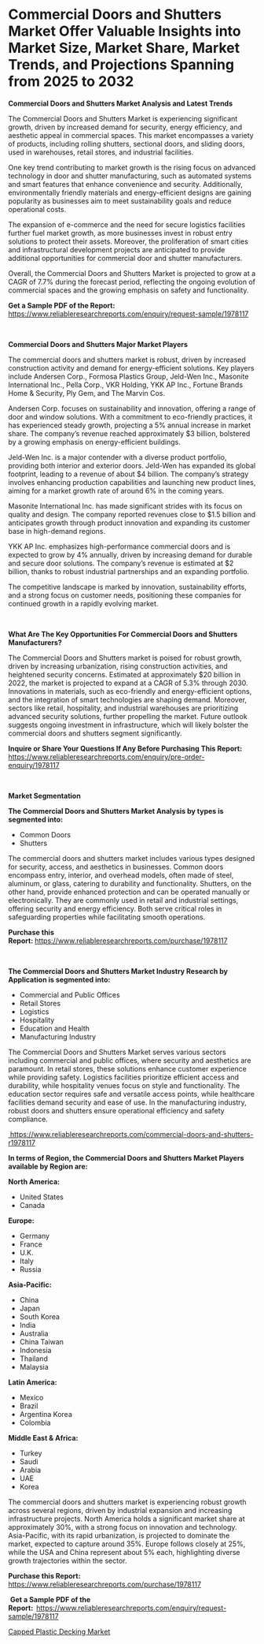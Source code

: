 <p><h1>Commercial Doors and Shutters Market Offer Valuable Insights into Market Size, Market Share, Market Trends, and Projections Spanning from 2025 to 2032</h1></p><p><strong>Commercial Doors and Shutters Market Analysis and Latest Trends</strong></p>
<p><p>The Commercial Doors and Shutters Market is experiencing significant growth, driven by increased demand for security, energy efficiency, and aesthetic appeal in commercial spaces. This market encompasses a variety of products, including rolling shutters, sectional doors, and sliding doors, used in warehouses, retail stores, and industrial facilities.</p><p>One key trend contributing to market growth is the rising focus on advanced technology in door and shutter manufacturing, such as automated systems and smart features that enhance convenience and security. Additionally, environmentally friendly materials and energy-efficient designs are gaining popularity as businesses aim to meet sustainability goals and reduce operational costs.</p><p>The expansion of e-commerce and the need for secure logistics facilities further fuel market growth, as more businesses invest in robust entry solutions to protect their assets. Moreover, the proliferation of smart cities and infrastructural development projects are anticipated to provide additional opportunities for commercial door and shutter manufacturers.</p><p>Overall, the Commercial Doors and Shutters Market is projected to grow at a CAGR of 7.7% during the forecast period, reflecting the ongoing evolution of commercial spaces and the growing emphasis on safety and functionality.</p></p>
<p><strong>Get a Sample PDF of the Report:&nbsp;</strong> <a href="https://www.reliableresearchreports.com/enquiry/request-sample/1978117?utm_campaign=2295&utm_medium=2&utm_source=Github&utm_content=ia&utm_term=03042025&utm_id=commercial-doors-and-shutters">https://www.reliableresearchreports.com/enquiry/request-sample/1978117</a></p>
<p>&nbsp;</p>
<p><strong>Commercial Doors and Shutters Major Market Players</strong></p>
<p><p>The commercial doors and shutters market is robust, driven by increased construction activity and demand for energy-efficient solutions. Key players include Andersen Corp., Formosa Plastics Group, Jeld-Wen Inc., Masonite International Inc., Pella Corp., VKR Holding, YKK AP Inc., Fortune Brands Home & Security, Ply Gem, and The Marvin Cos.</p><p>Andersen Corp. focuses on sustainability and innovation, offering a range of door and window solutions. With a commitment to eco-friendly practices, it has experienced steady growth, projecting a 5% annual increase in market share. The company’s revenue reached approximately $3 billion, bolstered by a growing emphasis on energy-efficient buildings.</p><p>Jeld-Wen Inc. is a major contender with a diverse product portfolio, providing both interior and exterior doors. Jeld-Wen has expanded its global footprint, leading to a revenue of about $4 billion. The company’s strategy involves enhancing production capabilities and launching new product lines, aiming for a market growth rate of around 6% in the coming years.</p><p>Masonite International Inc. has made significant strides with its focus on quality and design. The company reported revenues close to $1.5 billion and anticipates growth through product innovation and expanding its customer base in high-demand regions. </p><p>YKK AP Inc. emphasizes high-performance commercial doors and is expected to grow by 4% annually, driven by increasing demand for durable and secure door solutions. The company’s revenue is estimated at $2 billion, thanks to robust industrial partnerships and an expanding portfolio.</p><p>The competitive landscape is marked by innovation, sustainability efforts, and a strong focus on customer needs, positioning these companies for continued growth in a rapidly evolving market.</p></p>
<p>&nbsp;</p>
<p><strong>What Are The Key Opportunities For Commercial Doors and Shutters Manufacturers?</strong></p>
<p><p>The Commercial Doors and Shutters market is poised for robust growth, driven by increasing urbanization, rising construction activities, and heightened security concerns. Estimated at approximately $20 billion in 2022, the market is projected to expand at a CAGR of 5.3% through 2030. Innovations in materials, such as eco-friendly and energy-efficient options, and the integration of smart technologies are shaping demand. Moreover, sectors like retail, hospitality, and industrial warehouses are prioritizing advanced security solutions, further propelling the market. Future outlook suggests ongoing investment in infrastructure, which will likely bolster the commercial doors and shutters segment significantly.</p></p>
<p><strong>Inquire or Share Your Questions If Any Before Purchasing This Report:</strong> <a href="https://www.reliableresearchreports.com/enquiry/pre-order-enquiry/1978117?utm_campaign=2295&utm_medium=2&utm_source=Github&utm_content=ia&utm_term=03042025&utm_id=commercial-doors-and-shutters">https://www.reliableresearchreports.com/enquiry/pre-order-enquiry/1978117</a></p>
<p>&nbsp;</p>
<p><strong>Market Segmentation</strong></p>
<p><strong>The Commercial Doors and Shutters Market Analysis by types is segmented into:</strong></p>
<p><ul><li>Common Doors</li><li>Shutters</li></ul></p>
<p><p>The commercial doors and shutters market includes various types designed for security, access, and aesthetics in businesses. Common doors encompass entry, interior, and overhead models, often made of steel, aluminum, or glass, catering to durability and functionality. Shutters, on the other hand, provide enhanced protection and can be operated manually or electronically. They are commonly used in retail and industrial settings, offering security and energy efficiency. Both serve critical roles in safeguarding properties while facilitating smooth operations.</p></p>
<p><strong>Purchase this Report:&nbsp;</strong><a href="https://www.reliableresearchreports.com/purchase/1978117?utm_campaign=2295&utm_medium=2&utm_source=Github&utm_content=ia&utm_term=03042025&utm_id=commercial-doors-and-shutters">https://www.reliableresearchreports.com/purchase/1978117</a></p>
<p>&nbsp;</p>
<p><strong>The Commercial Doors and Shutters Market Industry Research by Application is segmented into:</strong></p>
<p><ul><li>Commercial and Public Offices</li><li>Retail Stores</li><li>Logistics</li><li>Hospitality</li><li>Education and Health</li><li>Manufacturing Industry</li></ul></p>
<p><p>The Commercial Doors and Shutters Market serves various sectors including commercial and public offices, where security and aesthetics are paramount. In retail stores, these solutions enhance customer experience while providing safety. Logistics facilities prioritize efficient access and durability, while hospitality venues focus on style and functionality. The education sector requires safe and versatile access points, while healthcare facilities demand security and ease of use. In the manufacturing industry, robust doors and shutters ensure operational efficiency and safety compliance.</p></p>
<p><a href="https://www.reliableresearchreports.com/commercial-doors-and-shutters-r1978117?utm_campaign=2295&utm_medium=2&utm_source=Github&utm_content=ia&utm_term=03042025&utm_id=commercial-doors-and-shutters">&nbsp;https://www.reliableresearchreports.com/commercial-doors-and-shutters-r1978117</a></p>
<p><strong>In terms of Region, the Commercial Doors and Shutters Market Players available by Region are:</strong></p>
<p>
    <p> <strong> North America: </strong>
        <ul>
            <li>United States</li>
            <li>Canada</li>
        </ul>
        </p> 
    <p> <strong> Europe: </strong>
        <ul>
            <li>Germany</li>
            <li>France</li>
            <li>U.K.</li>
            <li>Italy</li>
            <li>Russia</li>
        </ul>
        </p> 
    <p> <strong> Asia-Pacific: </strong>
        <ul>
            <li>China</li>
            <li>Japan</li>
            <li>South Korea</li>
            <li>India</li>
            <li>Australia</li>
            <li>China Taiwan</li>
            <li>Indonesia</li>
            <li>Thailand</li>
            <li>Malaysia</li>
        </ul>
        </p> 
    <p> <strong> Latin America: </strong>
        <ul>
            <li>Mexico</li>
            <li>Brazil</li>
            <li>Argentina Korea</li>
            <li>Colombia</li>
        </ul>
        </p> 
    <p> <strong> Middle East & Africa: </strong>
        <ul>
            <li>Turkey</li>
            <li>Saudi</li>
            <li>Arabia</li>
            <li>UAE</li>
            <li>Korea</li>
        </ul>
    </p>
    </p>
<p><p>The commercial doors and shutters market is experiencing robust growth across several regions, driven by industrial expansion and increasing infrastructure projects. North America holds a significant market share at approximately 30%, with a strong focus on innovation and technology. Asia-Pacific, with its rapid urbanization, is projected to dominate the market, expected to capture around 35%. Europe follows closely at 25%, while the USA and China represent about 5% each, highlighting diverse growth trajectories within the sector.</p></p>
<p><strong>Purchase this Report: </strong><a href="https://www.reliableresearchreports.com/purchase/1978117?utm_campaign=2295&utm_medium=2&utm_source=Github&utm_content=ia&utm_term=03042025&utm_id=commercial-doors-and-shutters">https://www.reliableresearchreports.com/purchase/1978117</a></p>
<p>&nbsp;<strong>Get a Sample PDF of the Report:&nbsp;&nbsp;</strong><a href="https://www.reliableresearchreports.com/enquiry/request-sample/1978117?utm_campaign=2295&utm_medium=2&utm_source=Github&utm_content=ia&utm_term=03042025&utm_id=commercial-doors-and-shutters">https://www.reliableresearchreports.com/enquiry/request-sample/1978117</a></p>
<p><strong></strong></p>
<p><p><a href="https://github.com/avikalitesjj/Market-Research-Report-List-1/blob/main/capped-plastic-decking-market.md?utm_campaign=2295&utm_medium=2&utm_source=Github&utm_content=ia&utm_term=03042025&utm_id=commercial-doors-and-shutters">Capped Plastic Decking Market</a></p></p>